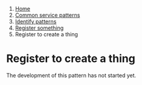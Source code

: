 1.  [Home](/)
2.	[Common service patterns](/common-service-patterns/overview)
3.  [Identify patterns](/common-service-patterns/identify-patterns)
3.  [Register something](/common-service-patterns/service-patterns/register-something/overview)
4.  Register to create a thing

# Register to create a thing

The development of this pattern has not started yet.

